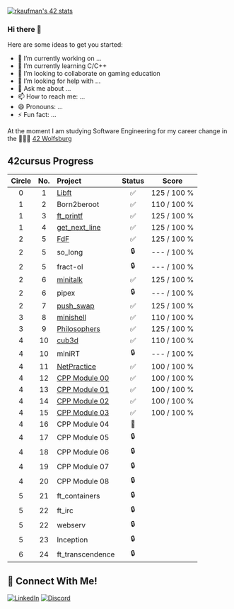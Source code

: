 [![rkaufman's 42 stats](https://badge42.vercel.app/api/v2/cl2r6b3yn005909mln989e21s/stats?cursusId=21&coalitionId=undefined)](https://github.com/JaeSeoKim/badge42)

### Hi there 👋

Here are some ideas to get you started:

- 🔭 I’m currently working on ...
- 🌱 I’m currently learning C/C++
- 👯 I’m looking to collaborate on gaming education
- 🤔 I’m looking for help with ...
- 💬 Ask me about ...
- 📫 How to reach me: ...
- 😄 Pronouns: ...
- ⚡ Fun fact: ...

At the moment I am studying Software Engineering for my career change in the 👨🏻‍💻 [42 Wolfsburg](https://42wolfsburg.de/)

## 42cursus Progress

| Circle | No. | Project                                     | Status |     Score    |
| :----: | :-: | :------------------------------------------ | :----: | :----------: |
|   0    |  1  | [Libft](../../../42_Libft)                  | ✅     | 125 / 100 % |    
|   1    |  2  | Born2beroot                                 | ✅     | 110 / 100 % |     
|   1    |  3  | [ft_printf](../../../42_ft_printf)          | ✅     | 125 / 100 % |   
|   1    |  4  | [get_next_line](../../../42_get_next_line)  | ✅     | 125 / 100 % |
|   2    |  5  | [FdF](../../../42_fdf)                      | ✅     | 125 / 100 % |     
|   2    |  5  | so_long                                     | 🔒     | --- / 100 % |
|   2    |  5  | fract-ol                                    | 🔒     | --- / 100 % |
|   2    |  6  | [minitalk](../../../42_minitalk)            | ✅     | 125 / 100 % |    
|   2    |  6  | pipex                                       | 🔒     | --- / 100 % |   
|   2    |  7  | [push_swap](../../../42_push_swap)          | ✅     | 125 / 100 % |
|   3    |  8  | [minishell](../../../42_minishell)          | ✅     | 110 / 100 % |
|   3    |  9  | [Philosophers](../../../42_philosophers)    | ✅     | 125 / 100 % |
|   4    | 10  | [cub3d](../../../42_cub3D)                  | ✅     | 110 / 100 % |
|   4    | 10  | miniRT                                      | 🔒     | --- / 100 % | 
|   4    | 11  | [NetPractice](../../../42_NetPractice)      | ✅     | 100 / 100 % |
|   4    | 12  | [CPP Module 00](../../../42_cpp_00)         | ✅     | 100 / 100 % |
|   4    | 13  | [CPP Module 01](../../../42_cpp_01)         | ✅     | 100 / 100 % |
|   4    | 14  | [CPP Module 02](../../../42_cpp_02)         | ✅     | 100 / 100 % |
|   4    | 15  | [CPP Module 03](../../../42_cpp_03)         | ✅     | 100 / 100 % |
|   4    | 16  | CPP Module 04 | 📝     |
|   4    | 17  | CPP Module 05 | 🔒     |
|   4    | 18  | CPP Module 06 | 🔒     |
|   4    | 19  | CPP Module 07 | 🔒     |
|   4    | 20  | CPP Module 08 | 🔒     |
|   5    | 21  | ft_containers                  | 🔒      |
|   5    | 22  | ft_irc                         | 🔒      |
|   5    | 22  | webserv                        | 🔒      |
|   5    | 23  | Inception                      | 🔒      |
|   6    | 24  | ft_transcendence               | 🔒      |
 
## 📱 Connect With Me!
[![LinkedIn](https://img.shields.io/badge/-LinkedIn-0e76a8?style=flat-square&logo=linkedin&logoColor=white)](https://www.linkedin.com/in/ren%C3%A9-kaufmann-14072a239/)
[![Discord](https://img.shields.io/badge/Discord-7289DA?style=flat-square&logo=discord&logoColor=white)](https://discordapp.com/users/426426595817947137)
